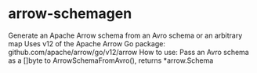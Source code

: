 # arrow-schemagen
 Generate an Apache Arrow schema from an Avro schema or an arbitrary map
 Uses v12 of the Apache Arrow Go package: github.com/apache/arrow/go/v12/arrow
How to use:
Pass an Avro schema as a []byte to ArrowSchemaFromAvro(), returns *arrow.Schema
